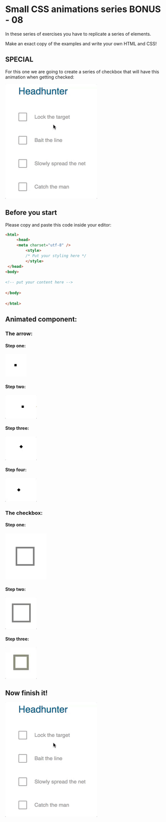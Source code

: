 # Small CSS animations series BONUS - 08

In these series of exercises you have to replicate a series of elements.

Make an exact copy of the examples and write your own HTML and CSS!

## SPECIAL

For this one we are going to create a series of checkbox that will have this animation when getting checked:

![](./resources/08checkboxes.gif)

## Before you start

Please copy and paste this code inside your editor:

```html
<html>
     <head>
     <meta charset="utf-8" />
         <style>
         /* Put your styling here */
         </style>
 </head>
<body>

<!-- put your content here -->

</body>

</html>
```

## Animated component:

### The arrow:

#### Step one:

![](./resources/step-a-1.png)

#### Step two:

![](./resources/step-a-2.gif)

#### Step three:

![](./resources/step-a-3.gif)

#### Step four:

![](./resources/step-a-4.gif)

### The checkbox:

#### Step one:

![](./resources/step-b-1.png)

#### Step two:

![](./resources/step-b-2.gif)

#### Step three:

![](./resources/step-b-3.gif)

## Now finish it!

![](./resources/08checkboxes.gif)
